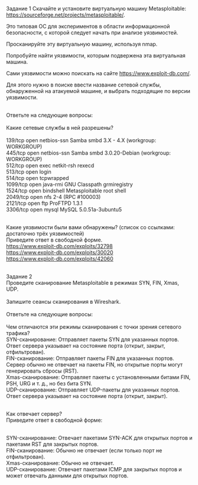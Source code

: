 Задание 1
Скачайте и установите виртуальную машину Metasploitable: https://sourceforge.net/projects/metasploitable/.

Это типовая ОС для экспериментов в области информационной безопасности, с которой следует начать при анализе уязвимостей.

Просканируйте эту виртуальную машину, используя nmap.

Попробуйте найти уязвимости, которым подвержена эта виртуальная машина.

Сами уязвимости можно поискать на сайте https://www.exploit-db.com/.

Для этого нужно в поиске ввести название сетевой службы, обнаруженной на атакуемой машине, и выбрать подходящие по версии уязвимости.

<br>Ответьте на следующие вопросы:
<br>
<br>Какие сетевые службы в ней разрешены?
<br>
<br>139/tcp  open  netbios-ssn Samba smbd 3.X - 4.X (workgroup: WORKGROUP)
<br>445/tcp  open  netbios-ssn Samba smbd 3.0.20-Debian (workgroup: WORKGROUP)
<br>512/tcp  open  exec        netkit-rsh rexecd
<br>513/tcp  open  login
<br>514/tcp  open  tcpwrapped
<br>1099/tcp open  java-rmi    GNU Classpath grmiregistry
<br>1524/tcp open  bindshell   Metasploitable root shell
<br>2049/tcp open  nfs         2-4 (RPC #100003)
<br>2121/tcp open  ftp         ProFTPD 1.3.1
<br>3306/tcp open  mysql       MySQL 5.0.51a-3ubuntu5

<br>Какие уязвимости были вами обнаружены? (список со ссылками: достаточно трёх уязвимостей)
<br>Приведите ответ в свободной форме.
<br>https://www.exploit-db.com/exploits/32798
<br>https://www.exploit-db.com/exploits/30020
<br>https://www.exploit-db.com/exploits/42060

<br>Задание 2
<br>Проведите сканирование Metasploitable в режимах SYN, FIN, Xmas, UDP.
<br>
<br>Запишите сеансы сканирования в Wireshark.
<br>
<br>Ответьте на следующие вопросы:
<br>
<br>Чем отличаются эти режимы сканирования с точки зрения сетевого трафика?
 <br>SYN-сканирование: Отправляет пакеты SYN для указанных портов. Ответ сервера указывает на состояние порта (открыт, закрыт, отфильтрован).
 <br>FIN-сканирование: Отправляет пакеты FIN для указанных портов. Сервер обычно не отвечает на пакеты FIN, но открытые порты могут генерировать сбросы (RST).
 <br>Xmas-сканирование: Отправляет пакеты с установленными битами FIN, PSH, URG и т. д., но без бита SYN.
 <br>UDP-сканирование: Отправляет UDP-пакеты для указанных портов. Ответ сервера указывает на состояние порта (открыт, закрыт).

<br>Как отвечает сервер?
<br>Приведите ответ в свободной форме: 
 
 <br>SYN-сканирование: Отвечает пакетами SYN-ACK для открытых портов и пакетами RST для закрытых портов.
 <br>FIN-сканирование: Обычно не отвечает (если только порт не отфильтрован).
 <br>Xmas-сканирование: Обычно не отвечает.
 <br>UDP-сканирование: Отвечает пакетами ICMP для закрытых портов и может отвечать данными для открытых портов.


